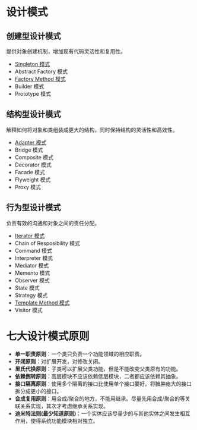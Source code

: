 #   设计模式
## 创建型设计模式  
提供对象创建机制，增加现有代码灵活性和复用性。  
- [Singleton 模式](./sigleton/sigleton.md)
- Abstract Factory 模式
- [Factory Method 模式](./factory-method/FactoryMethod.md)
- Builder 模式
- Prototype 模式
## 结构型设计模式  
解释如何将对象和类组装成更大的结构，同时保持结构的灵活性和高效性。  
- [Adapter 模式](./adapter/Adapter.md)
- Bridge 模式
- Composite 模式
- Decorator 模式
- Facade 模式
- Flyweight 模式
- Proxy 模式
## 行为型设计模式  
负责有效的沟通和对象之间的责任分配。  
- [Iterator 模式](./iterator/Iterator.md)
- Chain of Resposibility 模式
- Command 模式
- Interpreter 模式
- Mediator 模式
- Memento 模式
- Observer 模式
- State 模式
- Strategy 模式
- [Template Method 模式](./template-method/TemplateMethod.md)
- Visitor 模式  
# 七大设计模式原则  
- __单一职责原则__：一个类只负责一个功能领域的相应职责。  
- __开闭原则__：对扩展开发，对修改关闭。  
- __里氏代换原则__：子类可以扩展父类功能，但是不能改变父类原有的功能。  
- __依赖倒转原则__：高层模块不应该依赖低层模块，二者都应该依赖其抽象。  
- __接口隔离原则__：使用多个隔离的接口比使用单个接口要好。将臃肿庞大的接口拆分成更小的接口。  
- __合成复用原则__：用合成/聚合的地方，不能用继承。尽量先用合成/聚合的等关联关系实现，其次才考虑继承关系实现。  
- __迪米特法则(最少知道原则)__：一个实体应该尽量少的与其他实体之间发生相互作用，使得系统功能模块相对独立。  




